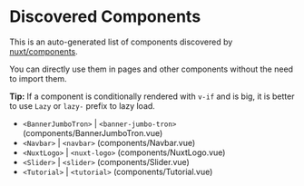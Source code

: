 # Discovered Components

This is an auto-generated list of components discovered by [nuxt/components](https://github.com/nuxt/components).

You can directly use them in pages and other components without the need to import them.

**Tip:** If a component is conditionally rendered with `v-if` and is big, it is better to use `Lazy` or `lazy-` prefix to lazy load.

- `<BannerJumboTron>` | `<banner-jumbo-tron>` (components/BannerJumboTron.vue)
- `<Navbar>` | `<navbar>` (components/Navbar.vue)
- `<NuxtLogo>` | `<nuxt-logo>` (components/NuxtLogo.vue)
- `<Slider>` | `<slider>` (components/Slider.vue)
- `<Tutorial>` | `<tutorial>` (components/Tutorial.vue)
